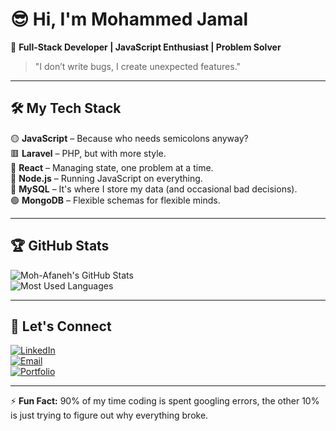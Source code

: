 # 😎 Hi, I'm Mohammed Jamal  

🚀 **Full-Stack Developer | JavaScript Enthusiast | Problem Solver**  

> "I don’t write bugs, I create unexpected features."

---

## 🛠 My Tech Stack  
🟡 **JavaScript** – Because who needs semicolons anyway?  
🟥 **Laravel** – PHP, but with more style.  
🔵 **React** – Managing state, one problem at a time.  
🐍 **Node.js** – Running JavaScript on everything.  
🐬 **MySQL** – It's where I store my data (and occasional bad decisions).  
🟢 **MongoDB** – Flexible schemas for flexible minds.  

---

## 🏆 GitHub Stats  
![Moh-Afaneh's GitHub Stats](https://github-readme-stats.vercel.app/api?username=Moh-Afaneh&show_icons=true&theme=tokyonight)  
![Most Used Languages](https://github-readme-stats.vercel.app/api/top-langs/?username=Moh-Afaneh&layout=compact&theme=tokyonight)  

---

## 🤙 Let's Connect  
[![LinkedIn](https://img.shields.io/badge/-LinkedIn-0077B5?style=flat&logo=linkedin&logoColor=white)](https://www.linkedin.com/in/YOUR-LINKEDIN)  
[![Email](https://img.shields.io/badge/-Email-D14836?style=flat&logo=gmail&logoColor=white)](mailto:YOUR-EMAIL)  
[![Portfolio](https://img.shields.io/badge/-Portfolio-FF5722?style=flat&logo=google-chrome&logoColor=white)](YOUR-PORTFOLIO-URL)  

---

⚡ **Fun Fact:** 90% of my time coding is spent googling errors, the other 10% is just trying to figure out why everything broke.

